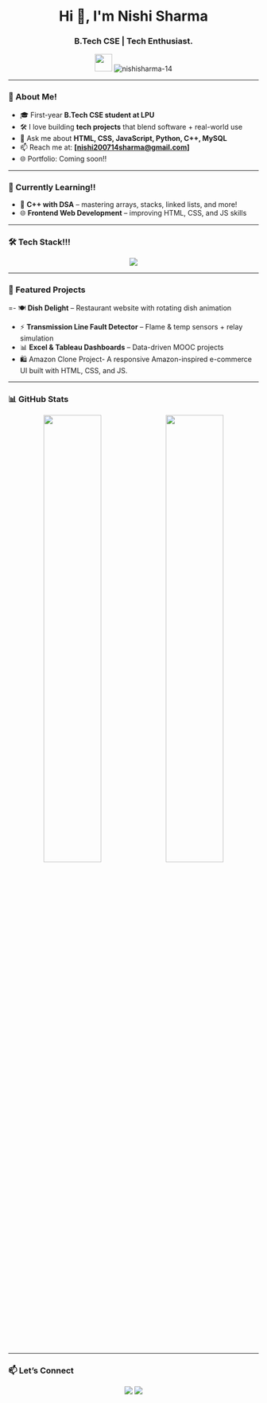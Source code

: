 
<h1 align="center">Hi 👋, I'm Nishi Sharma</h1>  
<h3 align="center">B.Tech CSE | Tech Enthusiast.</h3>

<p align="center">
  <img src="https://media.giphy.com/media/hvRJCLFzcasrR4ia7z/giphy.gif" width="35px">
  <img src="https://komarev.com/ghpvc/?username=nishi-sharma22&label=Profile%20views&color=0e75b6&style=flat" alt="nishisharma-14" /> 
</p> 

---

### 📌 About Me!

- 🎓 First-year **B.Tech CSE student at LPU**
- 🛠️ I love building **tech projects** that blend software + real-world use
- 💬 Ask me about **HTML, CSS, JavaScript, Python, C++, MySQL**
- 📫 Reach me at:  **[nishi200714sharma@gmail.com]**
- 🌐 Portfolio: Coming soon!!

---

### 🚧 Currently Learning!!

- 🧠 **C++ with DSA** – mastering arrays, stacks, linked lists, and more!
- 🌐 **Frontend Web Development** – improving HTML, CSS, and JS skills
---

### 🛠️ Tech Stack!!!

<p align="center">
<img src="https://skillicons.dev/icons?i=html,css,javascript,c,cpp,python,mysql,postgresql,github,vscode,gcp,jenkins&perline=8&theme=dark" />
</p>

---

### 🌟 Featured Projects

=- 🍽️ **Dish Delight** – Restaurant website with rotating dish animation  
- ⚡ **Transmission Line Fault Detector** – Flame & temp sensors + relay simulation 
- 📊 **Excel & Tableau Dashboards** – Data-driven MOOC projects
- 🛍️ Amazon Clone Project- A responsive Amazon-inspired e-commerce UI built with HTML, CSS, and JS.

---

### 📊 GitHub Stats
<p align="center">
  <img src="https://github-readme-stats.vercel.app/api?username=nishisharma-14&show_icons=true&theme=dracula" width="48%" />
  <img src="https://github-readme-streak-stats.herokuapp.com/?user=nishisharma-14&theme=radical" width="48%" />
</p>


---

### 📫 Let’s Connect

<p align="center">
  <a href="nishi200714sharma.com"><img src="https://img.shields.io/badge/Gmail-D14836?style=for-the-badge&logo=gmail&logoColor=white"/></a>
  <a href="https://www.linkedin.com/in/nishi-sharma14"><img src="https://img.shields.io/badge/LinkedIn-blue?style=for-the-badge&logo=linkedin&logoColor=white"/></a>
</p>

